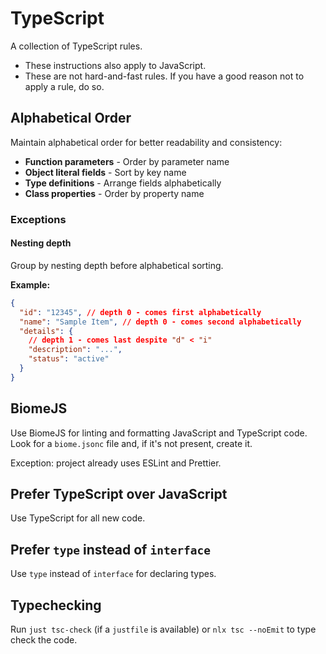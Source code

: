 # TypeScript

A collection of TypeScript rules.

- These instructions also apply to JavaScript.
- These are not hard-and-fast rules. If you have a good reason not to apply a rule, do so.

## Alphabetical Order

Maintain alphabetical order for better readability and consistency:

- **Function parameters** - Order by parameter name
- **Object literal fields** - Sort by key name
- **Type definitions** - Arrange fields alphabetically
- **Class properties** - Order by property name

### Exceptions

#### Nesting depth

Group by nesting depth before alphabetical sorting.

**Example:**

```json
{
  "id": "12345", // depth 0 - comes first alphabetically
  "name": "Sample Item", // depth 0 - comes second alphabetically
  "details": {
    // depth 1 - comes last despite "d" < "i"
    "description": "...",
    "status": "active"
  }
}
```

## BiomeJS

Use BiomeJS for linting and formatting JavaScript and TypeScript code. Look for a `biome.jsonc` file and, if it's not
present, create it.

Exception: project already uses ESLint and Prettier.

## Prefer TypeScript over JavaScript

Use TypeScript for all new code.

## Prefer `type` instead of `interface`

Use `type` instead of `interface` for declaring types.

## Typechecking

Run `just tsc-check` (if a `justfile` is available) or `nlx tsc --noEmit` to type check the code.
